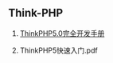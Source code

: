 
## Think-PHP

1. [ThinkPHP5.0完全开发手册 ](https://www.kancloud.cn/manual/thinkphp5/118003)

2. ThinkPHP5快速入门.pdf